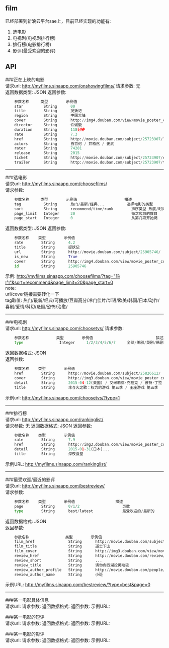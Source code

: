 ## film

已经部署到新浪云平台sae上，目前已经实现的功能有:  
1. 选电影  
2. 电视剧(电视剧排行榜)  
3. 排行榜(电影排行榜)   
4. 影评(最受欢迎的影评)  

## API
###正在上映的电影  
请求url: http://myfilms.sinaapp.com/onshowingfilms/
请求参数: 无    
返回数据类型: JSON
返回参数:   
```python
    参数名称     类型        示例值                                                                          描述
    star         String      00                                                                              星
    title        String      捉妖记                                                                          电影标题
    region       String      中国大陆                                                                        地区
    cover        String      http://img4.douban.com/view/movie_poster_cover/mpst/public/p2257944916.jpg      电影海报url
    director     String      许诚毅                                                                          导演
    duration     String      118分钟                                                                         电影放映时间
    rate         String      7.3                                                                             评分
    href         String      http://movie.douban.com/subject/25723907/?from=showing                          电影详细链接
    actors       String      白百何 / 井柏然 / 姜武                                                          演员
    rater        String      74281                                                                           投票人数
    release      String      2015                                                                            上映时间
    ticket       String      http://movie.douban.com/subject/25723907/cinema/                                ""
    trailer      String      http://movie.douban.com/subject/25723907/trailer                                电影海报
```

---


###选电影  
请求url: http://myfilms.sinaapp.com/choosefilms/  
请求参数:   
```python
    参数名称     类型        示例值                     描述
    tag          String      热门/最新/经典...          选择电影的类型
    sort         String      recommend/time/rank        排序类型 热度/时间/评价
    page_limit   Integer     20                         每次爬取的数目
    page_start   Integer     0                          从第几项开始爬
```
返回数据类型: JSON
返回参数:
```python
    参数名称    类型        示例值                                                                          描述
    rate        String      4.2                                                                             评分
    title       String      捉妖记                                                                          电影标题
    url         String      http://movie.douban.com/subject/25905746/                                       电影详细链接
    is_new      String      True                                                                            是不是最新电影
    cover       String      http://img4.douban.com/view/movie_poster_cover/lpst/public/p2256870906.jpg      电影海报url
    id          String      25905746                                                                        区分不同电影，唯一
```
示例: http://myfilms.sinaapp.com/choosefilms/?tag="热门"&sort=recommend&page_limit=20&page_start=0    
note:   
    url/cover链接需要转化一下  
    tag取值: 热门/最新/经典/可播放/豆瓣高分/冷门佳片/华语/欧美/韩国/日本/动作/喜剧/爱情/科幻/悬疑/恐怖/治愈/  


---


###电视剧  
请求url: http://myfilms.sinaapp.com/choosetvs/
请求参数:   
```python
    参数名称            类型        示例值                            描述
    type                Integer     1/2/3/4/5/6/7     全部/美剧/英剧/韩剧/大陆电视剧/港剧/日剧/动漫
```
返回数据格式: JSON  
返回参数:  
```python
    参数名称    类型        示例值                                                                          描述
    href        String      http://movie.douban.com/subject/25826612/                                       电视剧详细信息url
    cover       String      http://img3.douban.com/view/movie_poster_cover/ipst/public/p2230256732.jpg      电视剧海报url
    detail      String      2015-04-12(美国) / 艾米莉亚·克拉克 / 彼特·丁拉                                电视剧详细信息
    title       String      冰与火之歌：权力的游戏 第五季 / 王座游戏 第五季                                 电视剧名称
```
示例url: http://myfilms.sinaapp.com/choosetvs/?type=1                                                        
                                                                                                           

---


###排行榜  
请求url: http://myfilms.sinaapp.com/rankinglist/   
请求参数: 无
返回数据格式: JSON
返回参数:  
```python
    参数名称    类型        示例值                                                                          描述
    rate        String      7.9                                                                             评分
    href        String      http://img3.douban.com/view/movie_poster_cover/ipst/public/p2205014862.jpg      电影海报
    detail      String      2015-01-31(日本)...                                                             电影简介
    title       String      深夜食堂                                                                        电影名称

```
示例URL: http://myfilms.sinaapp.com/rankinglist/   


---


###最受欢迎/最近的影评  
请求url: http://myfilms.sinaapp.com/bestreview/  
请求参数:  
```python
    参数名称    类型        示例值                  描述
    page        String      0/1/2                   页数
    type        String      best/latest             最受欢迎的/最新的
```
返回数据格式: JSON  
返回参数:
```python
    参数名称                类型        示例值                                                                          描述
    film_href               String      http://movie.douban.com/subject/24879839/                                       电影链接
    film_title              String      道士下山                                                                        电影名称
    film_cover              String      http://img3.douban.com/view/movie_poster_cover/ipst/public/p2251450614.jpg      电影海报url
    review_href             String      http://movie.douban.com/review/7551733/                                         影评地址
    review_short            String      ...                                                                             简短影评(不全)
    review_title            String      请勿向西湖投掷垃圾                                                              影评名称
    review_author_profile   String      http://movie.douban.com/people/petitespot/                                      影评作者主页
    review_author_name      String      小斑                                                                            影评作者名称
```
示例URL: http://myfilms.sinaapp.com/bestreview/?type=best&page=0   


---


###某一电影具体信息   
请求url: 
请求参数:
返回数据格式:
返回参数:
示例URL:

###某一电影的短评  
请求url: 
请求参数:
返回数据格式:
返回参数:
示例URL:

###某一电影的影评  
请求url: 
请求参数:
返回数据格式:
返回参数:
示例URL:
